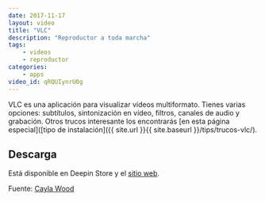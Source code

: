 ```yaml
---
date: 2017-11-17
layout: video
title: "VLC"
description: "Reproductor a toda marcha"
tags:
    - videos
    - reproductor
categories:
    - apps
video_id: qRQUIynrU0g
---
```


VLC es una aplicación para visualizar vídeos multiformato. Tienes varias opciones: subtítulos, sintonización en vídeo, filtros, canales de audio y grabación. Otros trucos interesante los encontrarás [en esta página especial]([tipo de instalación]({{ site.url }}{{ site.baseurl }}/tips/trucos-vlc/).

## Descarga

Está disponible en Deepin Store y el [sitio web](https://www.videolan.org/vlc/index.es.html).


Fuente: [Cayla Wood](https://www.youtube.com/channel/UCZAY6pIABFaW_vUuS7xaRcw)
